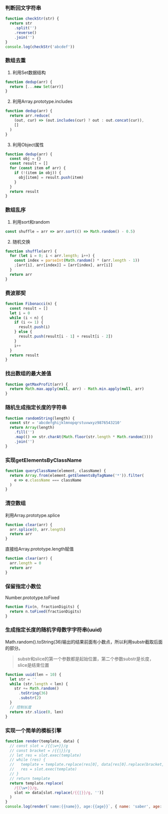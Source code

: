 ### 判断回文字符串
```js
function checkStr(str) {
  return str
    .split('')
    .reverse()
    .join('')
}
console.log(checkStr('abcdef'))
```
### 数组去重
1. 利用Set数据结构
```js
function dedup(arr) {
  return [...new Set(arr)]
}
```
2. 利用Array.prototype.includes
```js
function dedup(arr) {
  return arr.reduce(
    (out, cur) => (out.includes(cur) ? out : out.concat(cur)),
    []
  )
}
```
3. 利用Object属性
```js
function dedup(arr) {
  const obj = {}
  const result = []
  for (const item of arr) {
    if (!(item in obj)) {
      obj[item] = result.push(item)
    }
  }
  return result
}
```
### 数组乱序
1. 利用sort和random
```js
const shuffle = arr => arr.sort(() => Math.random() - 0.5)
```
2. 随机交换
```js
function shuffle(arr) {
  for (let i = 0; i < arr.length; i++) {
    const index = parseInt(Math.random() * (arr.length - 1))
    ;[arr[i], arr[index]] = [arr[index], arr[i]]
  }
  return arr
}
```
### 费波那契
```js
function Fibonacci(n) {
  const result = []
  let i = 0
  while (i < n) {
    if (i <= 1) {
      result.push(i)
    } else {
      result.push(result[i - 1] + result[i - 2])
    }
    i++
  }
  return result
}
```
### 找出数组的最大差值
```js
function getMaxProfit(arr) {
  return Math.max.apply(null, arr) - Math.min.apply(null, arr)
}
```
### 随机生成指定长度的字符串
```js
function randomString(length) {
  const str = 'abcdefghijklmnopqrstuvwxyz9876543210'
  return Array(length)
    .fill('')
    .map(() => str.charAt(Math.floor(str.length * Math.random())))
    .join('')
}
```
### 实现getElementsByClassName
```js
function queryClassName(element, className) {
  return Array.from(element.getElementsByTagName('*')).filter(
    e => e.className === className
  )
}
```
### 清空数组
利用Array.prototype.splice
```js
function clear(arr) {
  arr.splice(0, arr.length)
  return arr
}
```
直接给Array.prototype.length赋值
```js
function clear(arr) {
  arr.length = 0
  return arr
}
```
### 保留指定小数位
Number.prototype.toFixed
```js
function Fix(n, fractionDigits) {
  return n.toFixed(fractionDigits)
}
```
### 生成指定长度的随机字母数字字符串(uuid)
Math.random().toString(36)输出的结果前面有小数点，所以利用substr截取后面的部分。
> substr和slice的第一个参数都是起始位置，第二个参数substr是长度，slice是结束位置
```js
function uuid(len = 10) {
  let str = ''
  while (str.length < len) {
    str += Math.random()
      .toString(36)
      .substr(2)
  }
  // 控制长度
  return str.slice(0, len)
}
```
### 实现一个简单的模板引擎
```js
function render(template, data) {
  // const slot = /{{\w+}}/g
  // const bracket = /{{|}}/g
  // let res = slot.exec(template)
  // while (res) {
  //   template = template.replace(res[0], data[res[0].replace(bracket, '')])
  //   res = slot.exec(template)
  // }
  // return template
  return template.replace(
    /{{\w+}}/g,
    slot => data[slot.replace(/{{|}}/g, '')]
  )
}
console.log(render(`name:{{name}}, age:{{age}}`, { name: 'saber', age: 21 }))
```

